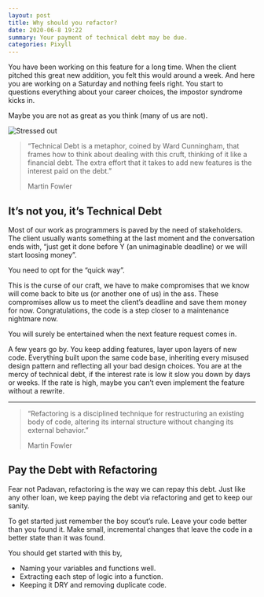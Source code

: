 ```yaml
---
layout: post
title: Why should you refactor?
date: 2020-06-8 19:22
summary: Your payment of technical debt may be due.
categories: Pixyll
---
```


You have been working on this feature for a long time. When the client pitched this great new addition, you felt this would around a week. And here you are working on a Saturday and nothing feels right. You start to questions everything about your career choices, the impostor syndrome kicks in.

Maybe you are not as great as you think (many of us are not).


![Stressed out](https://images.unsplash.com/photo-1456406644174-8ddd4cd52a06?ixlib=rb-1.2.1&ixid=eyJhcHBfaWQiOjEyMDd9&auto=format&fit=crop&w=2048&q=80)



> “Technical Debt is a metaphor, coined by Ward Cunningham, that frames how to think about dealing with this cruft, thinking of it like a financial debt. The extra effort that it takes to add new features is the interest paid on the debt.”
>
> Martin Fowler

## It’s not you, it’s Technical Debt

Most of our work as programmers is paved by the need of stakeholders. The client usually wants something at the last moment and the conversation ends with, “just get it done before Y (an unimaginable deadline) or we will start loosing money”.

You need to opt for the “quick way”.

This is the curse of our craft, we have to make compromises that we know will come back to bite us (or another one of us) in the ass. These compromises allow us to meet the client’s deadline and save them money for now. Congratulations, the code is a step closer to a maintenance nightmare now.

You will surely be entertained when the next feature request comes in.

A few years go by. You keep adding features, layer upon layers of new code. Everything built upon the same code base, inheriting every misused design pattern and reflecting all your bad design choices. You are at the mercy of technical debt, if the interest rate is low it slow you down by days or weeks. If the rate is high, maybe you can’t even implement the feature without a rewrite.


---


> “Refactoring is a disciplined technique for restructuring an existing body of code, altering its internal structure without changing its external behavior.”
>
> Martin Fowler

## Pay the Debt with Refactoring

Fear not Padavan, refactoring is the way we can repay this debt. Just like any other loan, we keep paying the debt via refactoring and get to keep our sanity.

To get started just remember the boy scout’s rule.
Leave your code better than you found it. Make small, incremental changes that leave the code in a better state than it was found.

You should get started with this by,

- Naming your variables and functions well.
- Extracting each step of logic into a function.
- Keeping it DRY and removing duplicate code.

